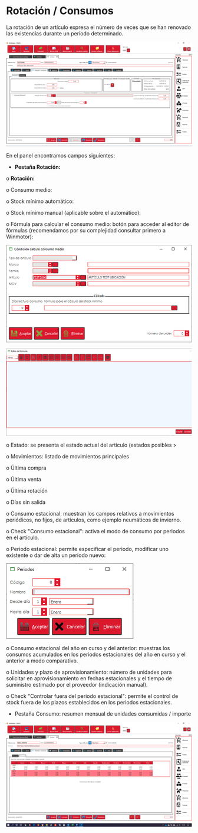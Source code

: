 # Rotación / Consumos

La rotación de un artículo expresa el número de veces que se han renovado las existencias durante un período determinado.

![](<../../../../.gitbook/assets/image (492).png>)

En el panel encontramos campos siguientes:

* **Pestaña Rotación:**

o **Rotación:**

o Consumo medio:

o Stock mínimo automático:

o Stock mínimo manual (aplicable sobre el automático):

o Fórmula para calcular el consumo medio: botón para acceder al editor de fórmulas (recomendamos por su complejidad consultar primero a Winmotor):

![](<../../../../.gitbook/assets/image (493).png>)

![Editor de fórmulas integrado](<../../../../.gitbook/assets/image (494).png>)

o Estado: se presenta el estado actual del artículo (estados posibles >

o Movimientos: listado de movimientos principales

o Última compra

o Última venta

o Última rotación

o Días sin salida

o Consumo estacional: muestran los campos relativos a movimientos periódicos, no fijos, de artículos, como ejemplo neumáticos de invierno.

o Check "Consumo estacional": activa el modo de consumo por periodos en el artículo.

o Periodo estacional: permite especificar el periodo, modificar uno existente o dar de alta un periodo nuevo:

![Alta de un periodo](<../../../../.gitbook/assets/image (495).png>)

o Consumo estacional del año en curso y del anterior: muestras los consumos acumulados en los periodos estacionales del año en curso y el anterior a modo comparativo.

o Unidades y plazo de aprovisionamiento: número de unidades para solicitar en aprovisionamiento en fechas estacionales y el tiempo de suministro estimado por el proveedor (indicación manual).

o Check "Controlar fuera del periodo estacional": permite el control de stock fuera de los plazos establecidos en los periodos estacionales.

* Pestaña Consumo: resumen mensual de unidades consumidas / importe

![](<../../../../.gitbook/assets/image (496).png>)
